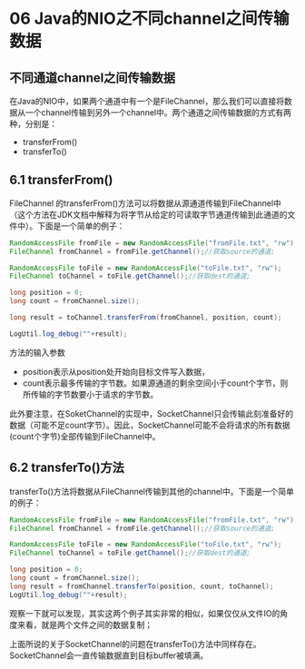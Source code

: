 # 06 Java的NIO之不同channel之间传输数据

## 不同通道channel之间传输数据
在Java的NIO中，如果两个通道中有一个是FileChannel，那么我们可以直接将数据从一个channel传输到另外一个channel中。两个通道之间传输数据的方式有两种，分别是： 
- transferFrom() 
- transferTo()

## 6.1 transferFrom()
FileChannel 的transferFrom()方法可以将数据从源通道传输到FileChannel中（这个方法在JDK文档中解释为将字节从给定的可读取字节通道传输到此通道的文件中）。下面是一个简单的例子：
``` java
RandomAccessFile fromFile = new RandomAccessFile("fromFile.txt", "rw");
FileChannel fromChannel = fromFile.getChannel();//获取source的通道;

RandomAccessFile toFile = new RandomAccessFile("toFile.txt", "rw");
FileChannel toChannel = toFile.getChannel();//获取dest的通道;

long position = 0;
long count = fromChannel.size();

long result = toChannel.transferFrom(fromChannel, position, count);

LogUtil.log_debug(""+result);
```
方法的输入参数 
- position表示从position处开始向目标文件写入数据， 
- count表示最多传输的字节数。如果源通道的剩余空间小于count个字节，则所传输的字节数要小于请求的字节数。

此外要注意，在SoketChannel的实现中，SocketChannel只会传输此刻准备好的数据（可能不足count字节）。因此，SocketChannel可能不会将请求的所有数据(count个字节)全部传输到FileChannel中。

## 6.2 transferTo()方法
transferTo()方法将数据从FileChannel传输到其他的channel中。下面是一个简单的例子：
``` java
RandomAccessFile fromFile = new RandomAccessFile("fromFile.txt", "rw");
FileChannel fromChannel = fromFile.getChannel();//获取source的通道;

RandomAccessFile toFile = new RandomAccessFile("toFile.txt", "rw");
FileChannel toChannel = toFile.getChannel();//获取dest的通道;

long position = 0;
long count = fromChannel.size();
long result = fromChannel.transferTo(position, count, toChannel);
LogUtil.log_debug(""+result);
```
观察一下就可以发现，其实这两个例子其实非常的相似，如果仅仅从文件IO的角度来看，就是两个文件之间的数据复制；

上面所说的关于SocketChannel的问题在transferTo()方法中同样存在。SocketChannel会一直传输数据直到目标buffer被填满。
